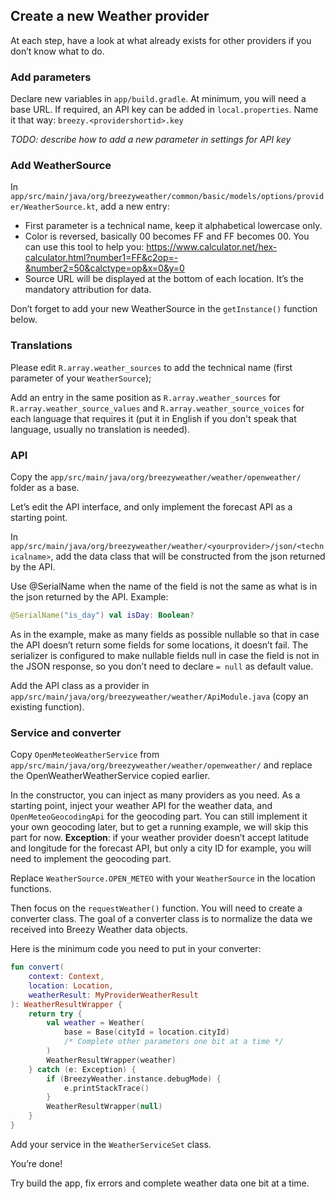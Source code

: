 ## Create a new Weather provider

At each step, have a look at what already exists for other providers if you don’t know what to do.

### Add parameters

Declare new variables in `app/build.gradle`. At minimum, you will need a base URL.
If required, an API key can be added in `local.properties`. Name it that way: `breezy.<providershortid>.key`

*TODO: describe how to add a new parameter in settings for API key*


### Add WeatherSource
In `app/src/main/java/org/breezyweather/common/basic/models/options/provider/WeatherSource.kt`, add a new entry:
- First parameter is a technical name, keep it alphabetical lowercase only.
- Color is reversed, basically 00 becomes FF and FF becomes 00. You can use this tool to help you: https://www.calculator.net/hex-calculator.html?number1=FF&c2op=-&number2=50&calctype=op&x=0&y=0
- Source URL will be displayed at the bottom of each location. It’s the mandatory attribution for data.

Don’t forget to add your new WeatherSource in the `getInstance()` function below.


### Translations
Please edit `R.array.weather_sources` to add the technical name (first parameter of your `WeatherSource`);

Add an entry in the same position as `R.array.weather_sources` for `R.array.weather_source_values` and `R.array.weather_source_voices` for each language that requires it (put it in English if you don't speak that language, usually no translation is needed).


### API
Copy the `app/src/main/java/org/breezyweather/weather/openweather/` folder as a base.

Let’s edit the API interface, and only implement the forecast API as a starting point.

In `app/src/main/java/org/breezyweather/weather/<yourprovider>/json/<technicalname>`, add the data class that will be constructed from the json returned by the API.

Use @SerialName when the name of the field is not the same as what is in the json returned by the API.
Example:
```kotlin
@SerialName("is_day") val isDay: Boolean?
```

As in the example, make as many fields as possible nullable so that in case the API doesn’t return some fields for some locations, it doesn’t fail. The serializer is configured to make nullable fields null in case the field is not in the JSON response, so you don’t need to declare `= null` as default value.

Add the API class as a provider in `app/src/main/java/org/breezyweather/weather/ApiModule.java` (copy an existing function).


### Service and converter
Copy `OpenMeteoWeatherService` from `app/src/main/java/org/breezyweather/weather/openweather/` and replace the OpenWeatherWeatherService copied earlier.

In the constructor, you can inject as many providers as you need.
As a starting point, inject your weather API for the weather data, and `OpenMeteoGeocodingApi` for the geocoding part.
You can still implement it your own geocoding later, but to get a running example, we will skip this part for now.
**Exception**: if your weather provider doesn’t accept latitude and longitude for the forecast API, but only a city ID for example, you will need to implement the geocoding part.

Replace `WeatherSource.OPEN_METEO` with your `WeatherSource` in the location functions.

Then focus on the `requestWeather()` function. You will need to create a converter class.
The goal of a converter class is to normalize the data we received into Breezy Weather data objects.

Here is the minimum code you need to put in your converter:
```kotlin
fun convert(
    context: Context,
    location: Location,
    weatherResult: MyProviderWeatherResult
): WeatherResultWrapper {
    return try {
        val weather = Weather(
            base = Base(cityId = location.cityId)
            /* Complete other parameters one bit at a time */
        )
        WeatherResultWrapper(weather)
    } catch (e: Exception) {
        if (BreezyWeather.instance.debugMode) {
            e.printStackTrace()
        }
        WeatherResultWrapper(null)
    }
}
```

Add your service in the `WeatherServiceSet` class.

You’re done!

Try build the app, fix errors and complete weather data one bit at a time.
